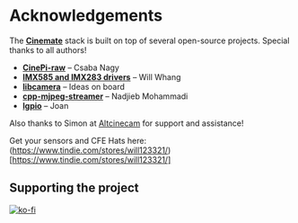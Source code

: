 # Acknowledgements

The [**Cinemate**](https://github.com/Tiramisioux/cinemate) stack is built on top of several open-source projects. Special thanks to all authors!

- [**CinePi-raw**](https://github.com/cinepi/cinepi-raw) – Csaba Nagy
- [**IMX585 and IMX283 drivers**](https://github.com/will127534) – Will Whang
- [**libcamera**](https://libcamera.org) – Ideas on board
- [**cpp-mjpeg-streamer**](https://github.com/nadjieb/cpp-mjpeg-streamer) – Nadjieb Mohammadi
- [**lgpio**](https://github.com/joan2937/lg) – Joan

Also thanks to Simon at [Altcinecam](https://altcinecam.com) for support and assistance!

Get your sensors and CFE Hats here: (https://www.tindie.com/stores/will123321/)[https://www.tindie.com/stores/will123321/]

## Supporting the project

[![ko-fi](https://ko-fi.com/img/githubbutton_sm.svg)](https://ko-fi.com/G2G21IM9RO)
